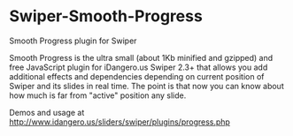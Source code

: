 Swiper-Smooth-Progress
======================

Smooth Progress plugin for Swiper

Smooth Progress is the ultra small (about 1Kb minified and gzipped) and free JavaScript plugin for iDangero.us Swiper 2.3+ that allows you add additional effects and dependencies depending on current position of Swiper and its slides in real time. The point is that now you can know about how much is far from "active" position any slide.

Demos and usage at http://www.idangero.us/sliders/swiper/plugins/progress.php